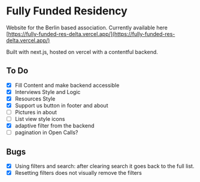 # Fully Funded Residency

Website for the Berlin based association. Currently available here [https://fully-funded-res-delta.vercel.app/](https://fully-funded-res-delta.vercel.app/)

Built with next.js, hosted on vercel with a contentful backend. 

## To Do
- [x] Fill Content and make backend accessible
- [x] Interviews Style and Logic
- [x] Resources Style
- [x] Support us button in footer and about 
- [ ] Pictures in about
- [ ] List view style icons
- [x] adaptive filter from the backend
- [ ] pagination in Open Calls?

## Bugs
- [x] Using filters and search: after clearing search it goes back to the full list.
- [x] Resetting filters does not visually remove the filters
